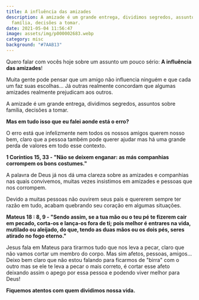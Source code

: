 ```yaml
---
title: A influência das amizades
description: A amizade é um grande entrega, dividimos segredos, assuntos sobre
  família, decisões a tomar.
date: 2021-05-04 11:56:47
image: assets/img/p000002683.webp
category: misc
background: "#7AAB13"
---
```

Quero falar com vocês hoje sobre um assunto um pouco sério: **A influência das amizades**!

Muita gente pode pensar que um amigo não influencia ninguém e que cada um faz suas escolhas... Já outras realmente concordam que algumas amizades realmente prejudicam aos outros.

A amizade é um grande entrega, dividimos segredos, assuntos sobre família, decisões a tomar.

**Mas em tudo isso que eu falei aonde está o erro?**

O erro está que infelizmente nem todos os nossos amigos querem nosso bem, claro que a pessoa também pode querer ajudar mas há uma grande perda de valores em todo esse contexto.

**1 Coríntios 15, 33 - "Não se deixem enganar: as más companhias corrompem os bons costumes."**

A palavra de Deus já nos dá uma clareza sobre as amizades e companhias nas quais convivemos, muitas vezes insistimos em amizades e pessoas que nos corrompem.

Devido a muitas pessoas não ouvirem seus pais e quererem sempre ter razão em tudo, acabam quebrando seu coração em algumas situações.

**Mateus 18 : 8, 9 - "Sendo assim, se a tua mão ou o teu pé te fizerem cair em pecado, corta-os e lança-os fora de ti; pois melhor é entrares na vida, mutilado ou aleijado, do que, tendo as duas mãos ou os dois pés, seres atirado no fogo eterno."**

Jesus fala em Mateus para tirarmos tudo que nos leva a pecar, claro que não vamos cortar um membro do corpo. Mas sim afetos, pessoas, amigos... Deixo bem claro que não estou falando para ficarmos de "birra" com o outro mas se ele te leva a pecar o mais correto, é cortar esse afeto deixando assim o apego por essa pessoa e podendo viver melhor para Deus!

**Fiquemos atentos com quem dividimos nossa vida.**